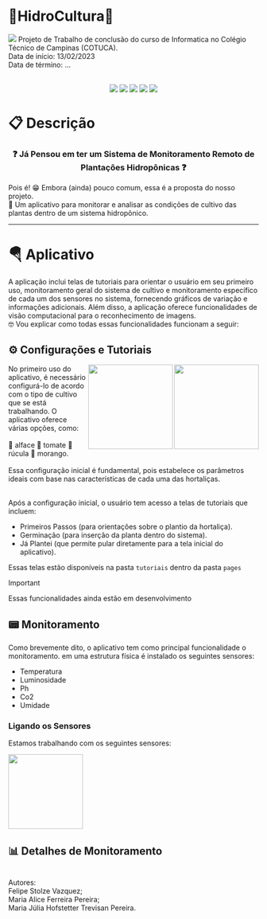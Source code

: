 # 🍓HidroCultura🍓
<img src="https://gcdnb.pbrd.co/images/w1m8YPmyRYCm.png?o=1">
Projeto de Trabalho de conclusão do curso de  Informatica no Colégio Técnico de Campinas (COTUCA).  
<br/>
Data de início: 13/02/2023 <br/>
Data de término: ...
 <br/>
  <br/>
<p align="center">
<img loading="status" src="https://img.shields.io/badge/Status-Desenvolvimento-FFC048"/>
<img loading="lastcommit" src="https://img.shields.io/github/last-commit/m7julia/Hidrocultura?color=%2384BC72"/>
<img loading="languages" src="https://img.shields.io/github/languages/count/m7julia/Hidrocultura?color=%23607848"/>
<img loading="languages" src="https://img.shields.io/github/languages/top/m7julia/Hidrocultura?color=%23CA4210"/>
<img loading="languages" src="https://img.shields.io/github/stars/m7julia/Hidrocultura?color=%23DA653A"/>
</p>

# 📋 Descrição

<h3 align="center"> 
    ❓  Já Pensou em ter um Sistema de Monitoramento Remoto de Plantações Hidropônicas  ❓
</h3>
<p>
  Pois é! 😁 Embora (ainda) pouco comum, essa é a proposta do nosso projeto. <br/>
  📲 Um aplicativo para monitorar e analisar as condições de cultivo das plantas dentro de um sistema hidropônico. <br/>
</p>

---

 # 🪂 Aplicativo
 
<p>A aplicação inclui telas de tutoriais para orientar o usuário em seu primeiro uso, monitoramento geral do sistema de cultivo e monitoramento específico de cada um dos sensores no sistema, fornecendo gráficos de variação e informações adicionais. Além disso, a aplicação oferece funcionalidades de visão computacional para o reconhecimento de imagens. <br/>
 🤓 Vou explicar como todas essas funcionalidades funcionam a seguir:</p>
<h2>
  ⚙ Configurações e Tutoriais 
</h2>
<div>
 <img src="https://i.imgur.com/1cA3UQY.png"  align="right" width="170"> <img src="https://i.imgur.com/KbfR5nw.png" align="right" width="170"> 
 <p>
No primeiro uso do aplicativo, é necessário configurá-lo de acordo com o tipo de cultivo que se está trabalhando. O aplicativo oferece várias opções, como: <br/> <br/>
 🥬 alface 🍅 tomate 🌿 rúcula  🍓 morango. <br/> <br/>
Essa configuração inicial é fundamental, pois estabelece os parâmetros ideais com base nas características de cada uma das hortaliças.<br/>

<br/>

Após a configuração inicial, o usuário tem acesso a telas de tutoriais que incluem:

* Primeiros Passos (para orientações sobre o plantio da hortaliça).
* Germinação (para inserção da planta dentro do sistema).
* Já Plantei (que permite pular diretamente para a tela inicial do aplicativo).
</p>
</div>

Essas telas estão disponíveis na pasta `tutoriais` dentro da pasta `pages`

> [!IMPORTANT]
> Essas funcionalidades ainda estão em desenvolvimento

<h2>
  📟 Monitoramento
</h2>

Como brevemente dito, o aplicativo tem como principal funcionalidade o monitoramento.
em uma estrutura física é instalado os seguintes sensores:

- Temperatura
- Luminosidade 
- Ph 
- Co2 
- Umidade 

<h3>Ligando os Sensores </h3> 

Estamos trabalhando com os seguintes sensores:

<img src="https://i.imgur.com/k7Ymf2U.png" width="150px">

<h2>
  📊 Detalhes de Monitoramento
</h2>


<br/>
Autores:  <br/>
Felipe Stolze Vazquez;  <br/>
Maria Alice Ferreira Pereira;  <br/>
Maria Júlia Hofstetter Trevisan Pereira.
